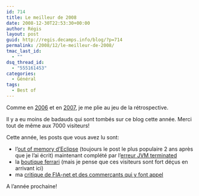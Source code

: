 ```yaml
---
id: 714
title: Le meilleur de 2008
date: 2008-12-30T22:53:30+00:00
author: Régis
layout: post
guid: http://regis.decamps.info/blog/?p=714
permalink: /2008/12/le-meilleur-de-2008/
tmac_last_id:
  - ""
dsq_thread_id:
  - "555161453"
categories:
  - Général
tags:
  - Best of
---
```

Comme en [2006](http://regis.decamps.info/blog/2007/01/bilan-dun-an-de-blog/) et en [2007](http://regis.decamps.info/blog/2007/12/le-meilleur-de-2007/), je me plie au jeu de la rétrospective.

Il y a eu moins de badauds qui sont tombés sur ce blog cette année. Merci tout de même aux 7000 visiteurs! 

Cette année, les posts que vous avez lu sont:

  * l&rsquo;[out of memory d&rsquo;Eclipse](/blog/2006/10/eclipse-out-of-memory-cest-fini) (toujours le post le plus populaire 2 ans après que je l&rsquo;ai écrit) maintenant complété par l&rsquo;[erreur JVM terminated](/blog/2008/08/eclipse-jvm-terminated)
  * la [boutique ferrari](/blog/2007/10/boutique-ferrari) (mais je pense que ces visiteurs sont fort déçus en arrivant ici)
  * ma [critique de FIA-net et des commerçants qui y font appel](/blog/2008/05/a-quoi-sert-fia-net-exactement)

A l&rsquo;année prochaine!
